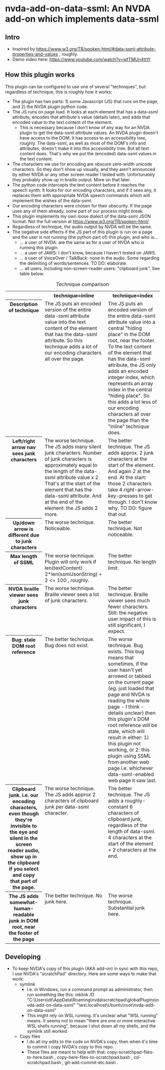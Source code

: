 # nvda-add-on-data-ssml: An NVDA add-on which implements data-ssml

## Intro 

- Inspired by https://www.w3.org/TR/spoken-html/#data-ssml-attribute-properties-and-values , roughly. 
- Demo video here: https://www.youtube.com/watch?v=wfTMUn4ttYI 

## How this plugin works 

This plugin can be configured to use one of several "techniques", but regardless of technique, this is roughly how it works: 
- The plugin has two parts: 1) some Javascript (JS) that runs on the page, and 2) the NVDA plugin python code.
- The JS runs on page load.  It looks at each element that has a data-ssml attribute, encodes that attribute's value (details later), and adds that encoded value to the text content of the element.
	- This is necessary because I don't know of any way for an NVDA plugin to get the data-ssml attribute values.  An NVDA plugin doesn't have access to the DOM.  It has access to an accessibility tree, roughly.  The data-ssml, as well as most of the DOM's info and attributes, doesn't make it into this accessibility tree.  But all text content does.  That's why we put the (encoded) data-ssml values in the text content. 
- The characters we use for encoding are obscure zero-width unicode characters.  So they don't show up visually, and they aren't announced by either NVDA or any other screen reader I tested with.  Unfortunately they probably show up in braille output.  More on that later.  
- The python code intercepts the text content before it reaches the speech synth.  It looks for our encoding characters, and if it sees any, it replaces them with appropriate NVDA speech commands which will implement the wishes of the data-ssml.
- Our encoding characters were chosen for their obscurity.  If the page uses any of them already, some part of our process might break.
- This plugin implements my own loose dialect of the data-ssml JSON format.  Not the full version at https://www.w3.org/TR/spoken-html/. 
- Regardless of technique, the audio output by NVDA will be the same.
- The negative side effects if the JS part of this plugin is run on a page and the user is not running (the python part of) this plugin, and who is...
	- ... a user of NVDA: are the same as for a user of NVDA who _is_ running this plugin.
	- ... a user of JAWS: I don't know, because I haven't tested on JAWS. 
	- ... a user of VoiceOver / TalkBack: none in the audio.  Some regarding the delimiting of words/sentences.  TO DO: elaborate.  
	- ... all users, including non-screen-reader users: "clipboard junk".  See table below. 

<table>
	<caption>Technique comparison</caption>
	<tbody>
		<tr>
			<td>
			<th style="vertical-align: top;">technique=inline
			<th style="vertical-align: top;">technique=index
		</tr>
		<tr>
			<th scope="row" style="vertical-align: top;">Description of technique
			<td style="vertical-align: top;">The JS puts an encoded version of the entire data-ssml attribute value into the text content of the element that has the data-ssml attribute.  So this technique adds a lot of our encoding characters all over the page.
			<td style="vertical-align: top;">The JS puts an encoded version of the entire data-ssml attribute value into a central "hiding place" in the DOM root, near the footer.  To the text content of the element that has the data-ssml attribute, the JS only adds an encoded integer index, which represents an array index in the central "hiding place".  So this adds a lot less of our encoding characters all over the page than the "inline" technique does.
		</tr>
		<tr>
			<th style="vertical-align: top;" scope="row">Left/right arrow nav sees junk characters
			<td style="vertical-align: top;">The worse technique.  The JS adds many silent junk characters.  Number of junk characters is approximately equal to the length of the data-ssml attribute value x 2.  That's at the start of the element that has the data-ssml attribute.  And at the end of the element: the JS adds 2 more. 
			<td style="vertical-align: top;">The better technique.  The JS adds approx. 2 junk characters at the start of the element.  And again 2 at the end.  At the start: those 2 characters take 4 right-arrow-key-presses to get through.  I don't know why.  TO DO: figure that out. 
		</tr>
		<tr>
			<th style="vertical-align: top;" scope="row">Up/down arrow is different due to junk characters 
			<td style="vertical-align: top;">The worse technique.  Noticeable.
			<td style="vertical-align: top;">The better technique.  Not noticeable.
		</tr>
		<tr>
			<th style="vertical-align: top;" scope="row">Max length of SSML
			<td style="vertical-align: top;">The worse technique.  Plugin will only work if len(textContent) 2*len(ssmlJsonString) + 2 <= 100 , roughly.  
			<td style="vertical-align: top;">The better technique.  No length limit. 
		</tr>
		<tr>
			<th style="vertical-align: top;" scope="row">NVDA braille viewer sees junk characters 
			<td style="vertical-align: top;">The worse technique.  Braille viewer sees a lot of junk characters.
			<td style="vertical-align: top;">The better technique.  Braille viewer sees much fewer characters.  Still: the negative user impact of this is still significant, I expect.
		</tr>
		<tr>
			<th style="vertical-align: top;" scope="row">Bug: stale DOM root reference
			<td style="vertical-align: top;">The better technique.  Bug does not exist.
			<td style="vertical-align: top;">The worse technique.  Bug exists.  This bug means that sometimes, if the user hasn't yet arrowed or tabbed on the current page (eg. just loaded that page and NVDA is reading the whole page - I think - details unclear) then this plugin's DOM root reference will be stale, which will result in either: 1) this plugin not working, or 2: this plugin using SSML from another web page i.e. whichever data-ssml-enabled web page it saw last.
		</tr>
		<tr>
			<th style="vertical-align: top;" scope="row">Clipboard junk.  i.e. our encoding characters, even though they're invisible to the eye and silent in the screen reader audio, show up in the clipboard if you select and copy that part of the page.
			<td style="vertical-align: top;">The worse technique.  The JS adds approx 2 characters of clipboard junk per data-ssml character.
			<td style="vertical-align: top;">The better technique.  The JS adds a roughly-constant 6 characters of clipboard junk, regardless of the length of data-ssml.  4 characters at the start of the element + 2 characters at the end.
		</tr>
		<tr>
			<th style="vertical-align: top;" scope="row">The JS adds somewhat-human-readable junk in DOM root, near the footer of the page
			<td style="vertical-align: top;">The better technique.  No junk here.
			<td style="vertical-align: top;">The worse technique.  Substantial junk here.
		</tr>
	</tbody>
</table>




## Developing 

- To keep NVDA's copy of this plugin (AKA add-on) in sync with this repo, I use NVDA's "scratchPad" directory.  Here are some ways to make that work:
	- symlink 
		- i.e. in Windows, run a command prompt as administrator, then run something like this: mklink /D "C:\Users\dt\AppData\Roaming\nvda\scratchpad\globalPlugins\nvda-add-on-data-ssml" "\\wsl.localhost\Ubuntu\root\nvda-add-on-data-ssml" 
		- This might rely on WSL running.  It's unclear what "WSL running" means.  It seems not to mean "there are one or more interactive WSL shells running", because I shut down all my shells, and the symlink still worked.
	- Copy files 
		- I do all my edits to the code on NVDA's copy, then when it's time to commit I copy NVDA's copy to this repo.
		- These files are meant to help with that: copy-scratchpad-files-to-here.bash , copy-here-files-to-scratchpad.bash , cd-scratchpad.bash , git-add-commit-etc.bash . 


